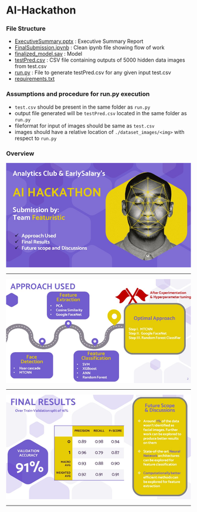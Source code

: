 # AI-Hackathon

### File Structure
- [ExecutiveSummary.pptx](./ExecutiveSummary.pptx) : Executive Summary Report
- [FinalSubmission.ipynb](./FinalSubmission.ipynb) : Clean ipynb file showing flow of work
- [finalized_model.sav](./finalized_model.sav) : Model
- [testPred.csv](./testPred.csv) : CSV file containing outputs of 5000 hidden data images from test.csv
- [run.py](./run.py) : File to generate testPred.csv for any given input test.csv
- [requirements.txt](./requirements.txt)


### Assumptions and procedure for run.py execution

- `test.csv` should be present in the same folder as `run.py`
- output file generated will be `testPred.csv` located in the same folder as `run.py`
- fileformat for input of images should be same as `test.csv`
- images should have a relative location of `./dataset_images/<img>` with respect to `run.py`

### Overview

![aaaa](./Slide1.JPG)
<hr/>

![aaaa](./Slide2.JPG)
<hr/>

![aaaa](./Slide3.JPG)
<hr/>




